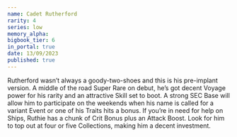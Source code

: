 ```yaml
---
name: Cadet Rutherford
rarity: 4
series: low
memory_alpha:
bigbook_tier: 6
in_portal: true
date: 13/09/2023
published: true
---
```


Rutherford wasn’t always a goody-two-shoes and this is his pre-implant version. A middle of the road Super Rare on debut, he’s got decent Voyage power for his rarity and an attractive Skill set to boot. A strong SEC Base will allow him to participate on the weekends when his name is called for a variant Event or one of his Traits hits a bonus. If you’re in need for help on Ships, Ruthie has a chunk of Crit Bonus plus an Attack Boost. Look for him to top out at four or five Collections, making him a decent investment.
